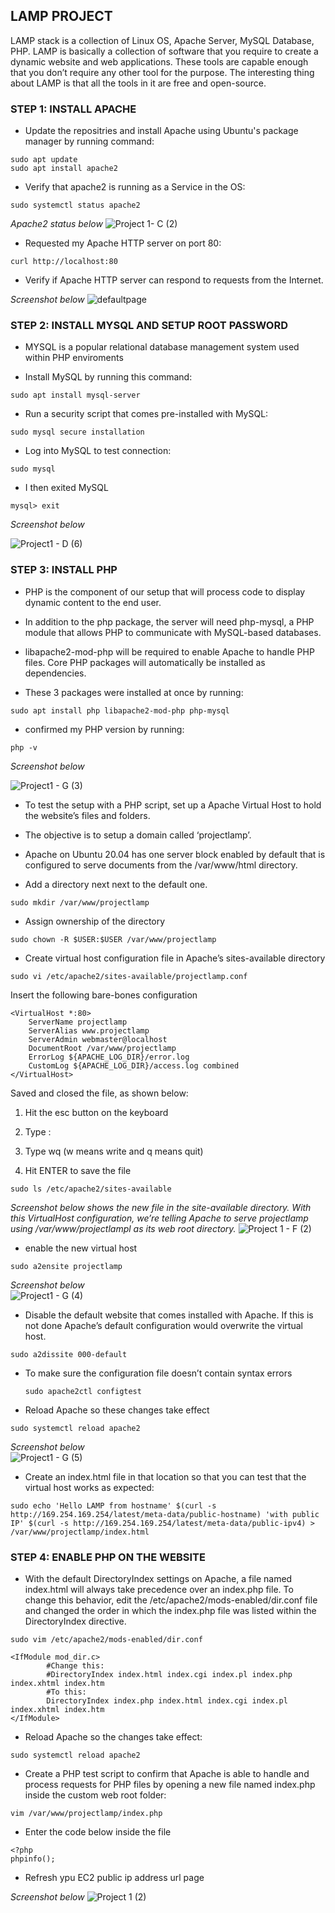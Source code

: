 
## __LAMP PROJECT__

LAMP stack is a collection of Linux OS, Apache Server, MySQL Database, PHP. LAMP is basically a collection of software that you require to create a dynamic website and web applications. These tools are capable enough that you don’t require any other tool for the purpose. The interesting thing about LAMP is that all the tools in it are free and open-source.

### STEP 1: INSTALL APACHE 

- Update the repositries and install Apache using Ubuntu's package manager by running command: 
 
```
sudo apt update 
sudo apt install apache2
```
                                                                                                  

- Verify that apache2 is running as a Service in the OS: 

```
sudo systemctl status apache2
```

*Apache2 status below* 
![Project 1- C (2)](https://user-images.githubusercontent.com/93116204/138972237-0c769ceb-4afe-44ce-abfe-28d2e87b8560.png)

- Requested my Apache HTTP server on port 80: 

```
curl http://localhost:80
```

- Verify if Apache HTTP server can respond to requests from the Internet. 

*Screenshot below*
![defaultpage](https://user-images.githubusercontent.com/93116204/138972873-9a287524-61b1-4506-9e6e-58232be745c3.png)



### STEP 2: INSTALL MYSQL AND SETUP ROOT PASSWORD

- MYSQL is a popular relational database management system used within PHP enviroments
                                         
                                         
- Install MySQL by running this command: 

```
sudo apt install mysql-server
```                                       
                                         
                                                             
- Run a security script that comes pre-installed with MySQL: 

```
sudo mysql secure installation 
```                                                           
                                                                     
- Log into MySQL to test connection: 

```
sudo mysql
```   

- I then exited MySQL

```
mysql> exit
```                     
                     
 *Screenshot below*
                     
 ![Project1 - D (6)](https://user-images.githubusercontent.com/93116204/139803926-a89676ef-24d3-4fd5-8c1b-bdf258614988.png)
                    
 
### STEP 3: INSTALL PHP

- PHP is the component of our setup that will process code to display dynamic content to the end user.

- In addition to the php package, the server will need php-mysql, a PHP module that allows PHP to communicate with MySQL-based databases.

- libapache2-mod-php will be required to enable Apache to handle PHP files. Core PHP packages will automatically be installed as dependencies.

- These 3 packages were installed at once by running: 

```
sudo apt install php libapache2-mod-php php-mysql
```
                                                                                                   
 - confirmed my PHP version by running:

 ```
 php -v
 ```
                                                                           
   *Screenshot below* 
   
  ![Project1 - G (3)](https://user-images.githubusercontent.com/93116204/139135928-1216975b-7405-43d8-be96-29b392ab3404.png)

- To test the setup with a PHP script, set up a Apache Virtual Host to hold the website’s files and folders. 

- The objective is to setup a domain called ‘projectlamp’.

- Apache on Ubuntu 20.04 has one server block enabled by default that is configured to serve documents from the /var/www/html directory. 

- Add a directory next next to the default one.

``` 
sudo mkdir /var/www/projectlamp
```
                                                              
 - Assign ownership of the directory    

```
sudo chown -R $USER:$USER /var/www/projectlamp   
```
                                                                  
 - Create virtual host configuration file in Apache’s sites-available directory
 
 ``` 
 sudo vi /etc/apache2/sites-available/projectlamp.conf
 ```
 
Insert the following bare-bones configuration

```
<VirtualHost *:80>
    ServerName projectlamp
    ServerAlias www.projectlamp 
    ServerAdmin webmaster@localhost
    DocumentRoot /var/www/projectlamp
    ErrorLog ${APACHE_LOG_DIR}/error.log
    CustomLog ${APACHE_LOG_DIR}/access.log combined
</VirtualHost>
```

Saved and closed the file, as shown below:

1. Hit the esc button on the keyboard

1. Type :

1. Type wq (w means write and q means quit)

1. Hit ENTER to save the file

```
sudo ls /etc/apache2/sites-available
```

*Screenshot below shows the new file in the site-available directory. With this VirtualHost configuration, we’re telling Apache to serve projectlamp using /var/www/projectlampl as its web root directory.* 
![Project 1 - F (2)](https://user-images.githubusercontent.com/93116204/139141359-ff767a0c-969e-4e27-8f7b-59df825621f2.png)


- enable the new virtual host
 
 ```
 sudo a2ensite projectlamp
 ```                                                           
 
 *Screenshot below*                                                          
![Project1 - G (4)](https://user-images.githubusercontent.com/93116204/139143110-b8438846-7b52-45e0-a8f4-25716ad20dc7.png)

- Disable the default website that comes installed with Apache. If this is not done Apache’s default configuration would overwrite the virtual host. 

 ```
 sudo a2dissite 000-default
 ```                                           

- To make sure the configuration file doesn’t contain syntax errors 

  ```                                                                                 
  sudo apache2ctl configtest
  ```                                                                                 
                                                                                   
- Reload Apache so these changes take effect 

```
sudo systemctl reload apache2
```     
                                                 

*Screenshot below*                                               
![Project1 - G (5)](https://user-images.githubusercontent.com/93116204/139145212-6c4570d6-138f-4021-a878-a56e0fc59a17.png)
                                              

- Create an index.html file in that location so that you can test that the virtual host works as expected:

```
sudo echo 'Hello LAMP from hostname' $(curl -s http://169.254.169.254/latest/meta-data/public-hostname) 'with public IP' $(curl -s http://169.254.169.254/latest/meta-data/public-ipv4) > /var/www/projectlamp/index.html
```


### STEP 4: ENABLE PHP ON THE WEBSITE

- With the default DirectoryIndex settings on Apache, a file named index.html will always take precedence over an index.php file. To change this behavior, edit the /etc/apache2/mods-enabled/dir.conf file and changed the order in which the index.php file was listed within the DirectoryIndex directive.

```
sudo vim /etc/apache2/mods-enabled/dir.conf
```

```
<IfModule mod_dir.c>
        #Change this:
        #DirectoryIndex index.html index.cgi index.pl index.php index.xhtml index.htm
        #To this:
        DirectoryIndex index.php index.html index.cgi index.pl index.xhtml index.htm
</IfModule>
```

- Reload Apache so the changes take effect:

``` 
sudo systemctl reload apache2
```
                                             
- Create a PHP test script to confirm that Apache is able to handle and process requests for PHP files by opening a new file named index.php inside the custom web root folder:
 
``` 
vim /var/www/projectlamp/index.php
```       

- Enter the code below inside the file

```
<?php
phpinfo();
```

- Refresh ypu EC2 public ip address url page

*Screenshot below*
![Project 1 (2)](https://user-images.githubusercontent.com/93116204/139148367-d847b8c7-f1be-43a1-b38b-d8cbc03ab1f7.png)

